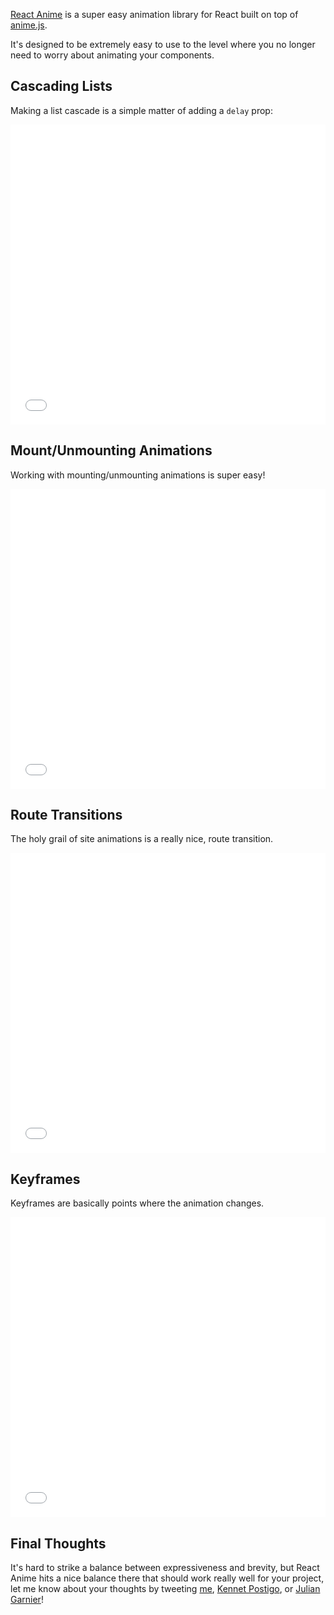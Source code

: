 [React Anime](http://hyperfuse.github.io/react-anime) is a super easy animation library for React built on top of [anime.js](https://github.com/juliangarnier/anime). 

It's designed to be extremely easy to use to the level where you no longer need to worry about animating your components. 

## Cascading Lists

Making a list cascade is a simple matter of adding a `delay` prop:

<iframe height='480' scrolling='no' title='React Anime Fade Down' src='//codepen.io/alaingalvan/embed/RGWbmp/?height=480&theme-id=0&default-tab=js,result&embed-version=2'
  frameborder='no' allowtransparency='true' allowfullscreen='true' style='width: 100%;'>See the Pen <a href='http://codepen.io/alaingalvan/pen/RGWbmp/'>React Anime Fade Down</a> by Alain Galvan (<a href='http://codepen.io/alaingalvan'>@alaingalvan</a>)
  on <a href='http://codepen.io'>CodePen</a>.
</iframe>

## Mount/Unmounting Animations

Working with mounting/unmounting animations is super easy!

<iframe height='480' scrolling='no' title='React Anime Reactive Example' src='//codepen.io/alaingalvan/embed/WGJLmE/?height=480&theme-id=0&default-tab=js,result&embed-version=2'
  frameborder='no' allowtransparency='true' allowfullscreen='true' style='width: 100%;'>See the Pen <a href='http://codepen.io/alaingalvan/pen/WGJLmE/'>React Anime Reactive Example</a> by Alain Galvan (
  <a href='http://codepen.io/alaingalvan'>@alaingalvan</a>) on <a href='http://codepen.io'>CodePen</a>.
</iframe>

## Route Transitions

The holy grail of site animations is a really nice, route transition.

<iframe height='480' scrolling='no' title='React Anime SVG Paths' src='//codepen.io/alaingalvan/embed/rrZXYB/?height=480&theme-id=0&default-tab=js,result&embed-version=2'
  frameborder='no' allowtransparency='true' allowfullscreen='true' style='width: 100%;'>See the Pen <a href='http://codepen.io/alaingalvan/pen/rrZXYB/'>React Anime SVG Paths</a> by Alain Galvan (<a href='http://codepen.io/alaingalvan'>@alaingalvan</a>)
  on <a href='http://codepen.io'>CodePen</a>.
</iframe>

## Keyframes

Keyframes are basically points where the animation changes. 

<iframe height='480' scrolling='no' title='React Anime SVG Paths' src='//codepen.io/alaingalvan/embed/rrZXYB/?height=480&theme-id=0&default-tab=js,result&embed-version=2'
  frameborder='no' allowtransparency='true' allowfullscreen='true' style='width: 100%;'>See the Pen <a href='http://codepen.io/alaingalvan/pen/rrZXYB/'>React Anime SVG Paths</a> by Alain Galvan (<a href='http://codepen.io/alaingalvan'>@alaingalvan</a>)
  on <a href='http://codepen.io'>CodePen</a>.
</iframe>

## Final Thoughts

It's hard to strike a balance between expressiveness and brevity, but React Anime hits a nice balance there that should work really well for your project, let me know about your thoughts by tweeting [me](http://twitter.com/alainxyz), [Kennet Postigo](https://twitter.com/kennetpostigo), or [Julian Garnier](https://twitter.com/JulianGarnier)!